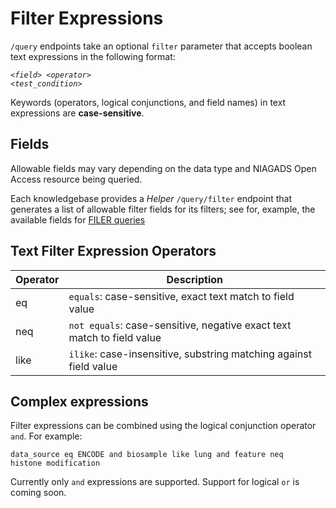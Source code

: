 # Filter Expressions

<code>/query</code> endpoints take an optional <code>filter</code> parameter that accepts boolean text expressions in the following format:

<code>\<<em>field</em>\> \<<em>operator</em>\> \<<em>test_condition</em>\></code>

<aside class="success">Keywords (operators, logical conjunctions, and field names) in text expressions are <strong>case-sensitive</strong>.</aside>

## Fields

Allowable fields may vary depending on the data type and NIAGADS Open Access resource being queried.  

Each knowledgebase provides a <em>Helper</em> <code>/query/filter</code> endpoint that generates a list of allowable filter fields for its filters; see for, example, the available fields for [FILER queries](#helper-allowable-filter-fields)

## Text Filter Expression Operators

|Operator|Description|
|---|---|
|eq|<code>equals</code>: case-sensitive, exact text match to field value|
|neq|<code>not equals</code>: case-sensitive, negative exact text match to field value|
|like|<code>ilike</code>: case-insensitive, substring matching against field value|

## Complex expressions

Filter expressions can be combined using the logical conjunction operator <code>and</code>. For example:

<code>data_source eq ENCODE and biosample like lung and feature neq histone modification</code>

<aside class="notice">Currently only <code>and</code> expressions are supported.  Support for logical <code>or</code> is coming soon.</aside>
